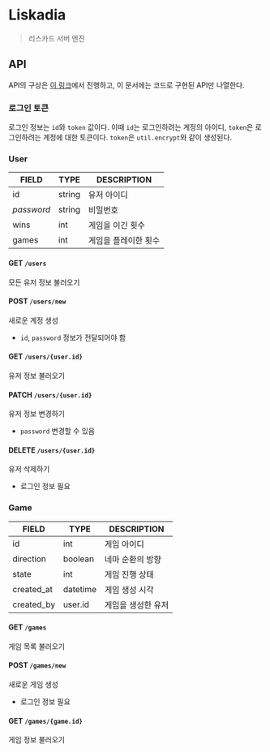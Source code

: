 # Liskadia

> 리스카드 서버 엔진

## API

API의 구상은 [이 링크](https://sch-jeon.notion.site/Liskadia-fdc59575472843dd99b6ae900dc01a9c)에서 진행하고,
이 문서에는 코드로 구현된 API만 나열한다.

### 로그인 토큰

로그인 정보는 `id`와 `token` 값이다.
이때 `id`는 로그인하려는 계정의 아이디, `token`은 로그인하려는 계정에 대한 토큰이다.
`token`은 `util.encrypt`와 같이 생성된다.

### User

| FIELD      | TYPE   | DESCRIPTION |
|------------|--------|-------------|
| id         | string | 유저 아이디      |
| _password_ | string | 비밀번호        |
| wins       | int    | 게임을 이긴 횟수   |
| games      | int    | 게임을 플레이한 횟수 |

#### GET `/users`
모든 유저 정보 불러오기

#### POST `/users/new`
새로운 계정 생성
* `id`, `password` 정보가 전달되어야 함

#### GET `/users/{user.id}`
유저 정보 불러오기

#### PATCH `/users/{user.id}`
유저 정보 변경하기
* `password` 변경할 수 있음

#### DELETE `/users/{user.id}`
유저 삭제하기
* 로그인 정보 필요

### Game

| FIELD      | TYPE     | DESCRIPTION |
|------------|----------|-------------|
| id         | int      | 게임 아이디      |
| direction  | boolean  | 네마 순환의 방향   |
| state      | int      | 게임 진행 상태    |
| created_at | datetime | 게임 생성 시각    |
| created_by | user.id  | 게임을 생성한 유저  |

#### GET `/games`
게임 목록 불러오기

#### POST `/games/new`
새로운 게임 생성
* 로그인 정보 필요

#### GET `/games/{game.id}`
게임 정보 불러오기